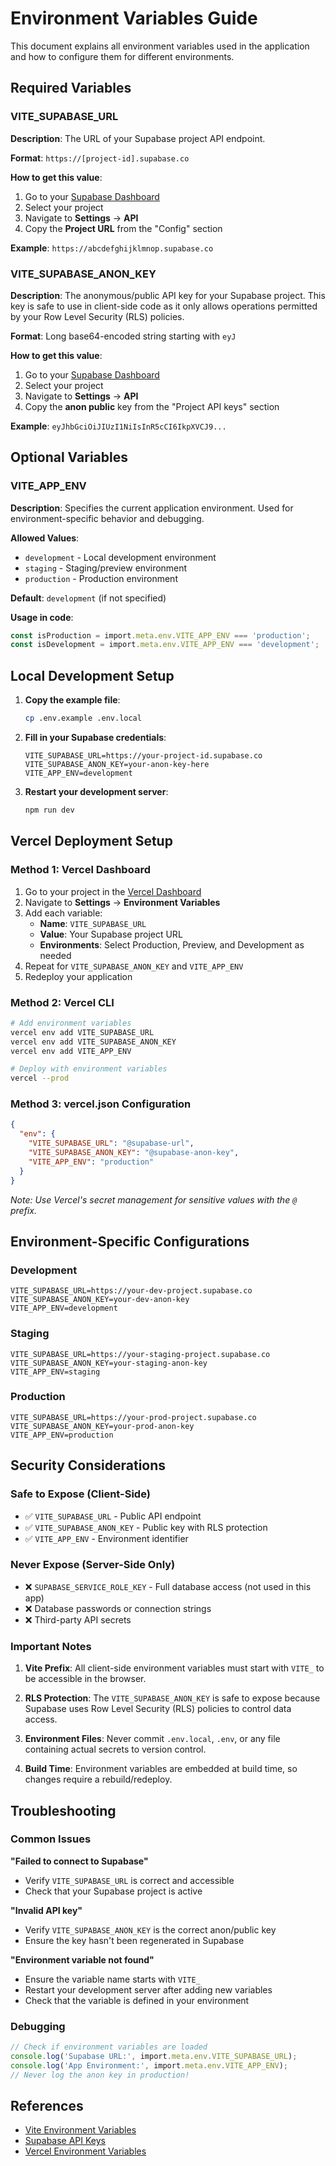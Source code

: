# Environment Variables Guide

This document explains all environment variables used in the application and how to configure them for different environments.

## Required Variables

### VITE_SUPABASE_URL

**Description**: The URL of your Supabase project API endpoint.

**Format**: `https://[project-id].supabase.co`

**How to get this value**:

1. Go to your [Supabase Dashboard](https://supabase.com/dashboard)
2. Select your project
3. Navigate to **Settings** → **API**
4. Copy the **Project URL** from the "Config" section

**Example**: `https://abcdefghijklmnop.supabase.co`

### VITE_SUPABASE_ANON_KEY

**Description**: The anonymous/public API key for your Supabase project. This key is safe to use in client-side code as it only allows operations permitted by your Row Level Security (RLS) policies.

**Format**: Long base64-encoded string starting with `eyJ`

**How to get this value**:

1. Go to your [Supabase Dashboard](https://supabase.com/dashboard)
2. Select your project
3. Navigate to **Settings** → **API**
4. Copy the **anon public** key from the "Project API keys" section

**Example**: `eyJhbGciOiJIUzI1NiIsInR5cCI6IkpXVCJ9...`

## Optional Variables

### VITE_APP_ENV

**Description**: Specifies the current application environment. Used for environment-specific behavior and debugging.

**Allowed Values**:

- `development` - Local development environment
- `staging` - Staging/preview environment
- `production` - Production environment

**Default**: `development` (if not specified)

**Usage in code**:

```typescript
const isProduction = import.meta.env.VITE_APP_ENV === 'production';
const isDevelopment = import.meta.env.VITE_APP_ENV === 'development';
```

## Local Development Setup

1. **Copy the example file**:

   ```bash
   cp .env.example .env.local
   ```

2. **Fill in your Supabase credentials**:

   ```env
   VITE_SUPABASE_URL=https://your-project-id.supabase.co
   VITE_SUPABASE_ANON_KEY=your-anon-key-here
   VITE_APP_ENV=development
   ```

3. **Restart your development server**:
   ```bash
   npm run dev
   ```

## Vercel Deployment Setup

### Method 1: Vercel Dashboard

1. Go to your project in the [Vercel Dashboard](https://vercel.com/dashboard)
2. Navigate to **Settings** → **Environment Variables**
3. Add each variable:
   - **Name**: `VITE_SUPABASE_URL`
   - **Value**: Your Supabase project URL
   - **Environments**: Select Production, Preview, and Development as needed
4. Repeat for `VITE_SUPABASE_ANON_KEY` and `VITE_APP_ENV`
5. Redeploy your application

### Method 2: Vercel CLI

```bash
# Add environment variables
vercel env add VITE_SUPABASE_URL
vercel env add VITE_SUPABASE_ANON_KEY
vercel env add VITE_APP_ENV

# Deploy with environment variables
vercel --prod
```

### Method 3: vercel.json Configuration

```json
{
  "env": {
    "VITE_SUPABASE_URL": "@supabase-url",
    "VITE_SUPABASE_ANON_KEY": "@supabase-anon-key",
    "VITE_APP_ENV": "production"
  }
}
```

_Note: Use Vercel's secret management for sensitive values with the `@` prefix._

## Environment-Specific Configurations

### Development

```env
VITE_SUPABASE_URL=https://your-dev-project.supabase.co
VITE_SUPABASE_ANON_KEY=your-dev-anon-key
VITE_APP_ENV=development
```

### Staging

```env
VITE_SUPABASE_URL=https://your-staging-project.supabase.co
VITE_SUPABASE_ANON_KEY=your-staging-anon-key
VITE_APP_ENV=staging
```

### Production

```env
VITE_SUPABASE_URL=https://your-prod-project.supabase.co
VITE_SUPABASE_ANON_KEY=your-prod-anon-key
VITE_APP_ENV=production
```

## Security Considerations

### Safe to Expose (Client-Side)

- ✅ `VITE_SUPABASE_URL` - Public API endpoint
- ✅ `VITE_SUPABASE_ANON_KEY` - Public key with RLS protection
- ✅ `VITE_APP_ENV` - Environment identifier

### Never Expose (Server-Side Only)

- ❌ `SUPABASE_SERVICE_ROLE_KEY` - Full database access (not used in this app)
- ❌ Database passwords or connection strings
- ❌ Third-party API secrets

### Important Notes

1. **Vite Prefix**: All client-side environment variables must start with `VITE_` to be accessible in the browser.

2. **RLS Protection**: The `VITE_SUPABASE_ANON_KEY` is safe to expose because Supabase uses Row Level Security (RLS) policies to control data access.

3. **Environment Files**: Never commit `.env.local`, `.env`, or any file containing actual secrets to version control.

4. **Build Time**: Environment variables are embedded at build time, so changes require a rebuild/redeploy.

## Troubleshooting

### Common Issues

**"Failed to connect to Supabase"**

- Verify `VITE_SUPABASE_URL` is correct and accessible
- Check that your Supabase project is active

**"Invalid API key"**

- Verify `VITE_SUPABASE_ANON_KEY` is the correct anon/public key
- Ensure the key hasn't been regenerated in Supabase

**"Environment variable not found"**

- Ensure the variable name starts with `VITE_`
- Restart your development server after adding new variables
- Check that the variable is defined in your environment

### Debugging

```typescript
// Check if environment variables are loaded
console.log('Supabase URL:', import.meta.env.VITE_SUPABASE_URL);
console.log('App Environment:', import.meta.env.VITE_APP_ENV);
// Never log the anon key in production!
```

## References

- [Vite Environment Variables](https://vitejs.dev/guide/env-and-mode.html)
- [Supabase API Keys](https://supabase.com/docs/guides/api/api-keys)
- [Vercel Environment Variables](https://vercel.com/docs/concepts/projects/environment-variables)
